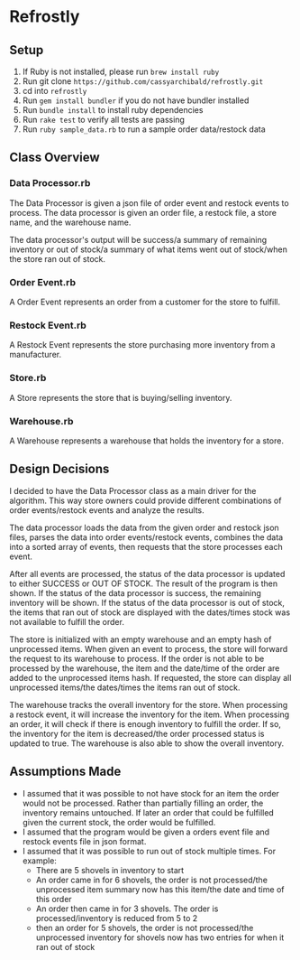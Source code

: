 # Refrostly
## Setup

1.  If Ruby is not installed, please run `brew install ruby`
2.  Run git clone `https://github.com/cassyarchibald/refrostly.git`
3.  cd into `refrostly`
4.  Run `gem install bundler` if you do not have bundler installed
4.  Run `bundle install` to install ruby dependencies
5.  Run `rake test` to verify all tests are passing
6.  Run `ruby sample_data.rb` to run a sample order data/restock data 

## Class Overview
### Data Processor.rb
The Data Processor is given a json file of order event and restock events to process. 
The data processor is given an order file, a restock file, a store name, and the warehouse name. 

The data processor's output will be success/a summary of remaining inventory or
 out of stock/a summary of what items went out of stock/when the store ran out of stock.

### Order Event.rb
A Order Event represents an order from a customer for the store to fulfill.

### Restock Event.rb
A Restock Event represents the store purchasing more inventory from a manufacturer.

### Store.rb
A Store represents the store that is buying/selling inventory. 

### Warehouse.rb
A Warehouse represents a warehouse that holds the inventory for a store.

## Design Decisions
I decided to have the Data Processor class as a main driver for the algorithm. 
This way store owners could provide different combinations of order events/restock events
and analyze the results. 

The data processor loads the data from the given order and restock json files, parses the data into order events/restock events, combines the data into a sorted array of events, then requests that the store processes each event. 

After all events are processed, the status of the data processor is updated to either SUCCESS or OUT OF STOCK.
The result of the program is then shown. 
If the status of the data processor is success, the remaining inventory will be shown. If the status of the data processor is out of stock, the items that ran out of stock are displayed with the dates/times stock was not available to fulfill the order.

The store is initialized with an empty warehouse and an empty hash of unprocessed items. 
When given an event to process, the store will forward the request to its warehouse to process.
If the order is not able to be processed by the warehouse, the item and the date/time of the order are added to the unprocessed items hash. 
If requested, the store can display all unprocessed items/the dates/times the items ran out of stock. 

The warehouse tracks the overall inventory for the store. When processing a restock event, it will increase the inventory for the item. 
When processing an order, it will check if there is enough inventory to fulfill the order. If so, the inventory for the item is decreased/the order processed status is updated to true. 
The warehouse is also able to show the overall inventory.

## Assumptions Made

- I assumed that it was possible to not have stock for an item the order would not be processed. Rather than partially filling an order, the inventory remains untouched. 
If later an order that could be fulfilled given the current stock, the order would be fulfilled. 
- I assumed that the program would be given a orders event file and restock events file in json format.
- I assumed that it was possible to run out of stock multiple times. For example:
    - There are 5 shovels in inventory to start 
    - An order came in for 6 shovels, the order is not processed/the unprocessed item summary now has this item/the date and time of this order 
    - An order then came in for 3 shovels. The order is processed/inventory is reduced from 5 to 2
    - then an order for 5 shovels, the order is not processed/the unprocessed inventory for shovels now has two entries for when it ran out of stock 

